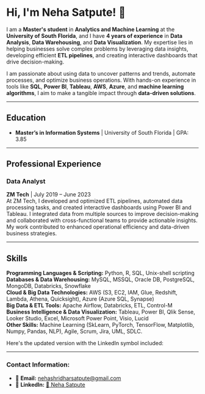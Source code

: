 

# Hi, I'm Neha Satpute! 👋

I am a **Master's student** in **Analytics and Machine Learning** at the **University of South Florida**, and I have **4 years of experience** in **Data Analysis**, **Data Warehousing**, and **Data Visualization**. My expertise lies in helping businesses solve complex problems by leveraging data insights, developing efficient **ETL pipelines**, and creating interactive dashboards that drive decision-making.

I am passionate about using data to uncover patterns and trends, automate processes, and optimize business operations. With hands-on experience in tools like **SQL**, **Power BI**, **Tableau**, **AWS**, **Azure**, and **machine learning algorithms**, I aim to make a tangible impact through **data-driven solutions**.

---

## Education
- **Master’s in Information Systems** | University of South Florida | GPA: 3.85

---

## Professional Experience

### **Data Analyst**  
**ZM Tech** | July 2019 – June 2023  
At ZM Tech, I developed and optimized ETL pipelines, automated data processing tasks, and created interactive dashboards using Power BI and Tableau. I integrated data from multiple sources to improve decision-making and collaborated with cross-functional teams to provide actionable insights. My work contributed to enhanced operational efficiency and data-driven business strategies.


---

## Skills

**Programming Languages & Scripting:** Python, R, SQL, Unix-shell scripting  
**Databases & Data Warehousing:** MySQL, MSSQL, Oracle DB, PostgreSQL, MongoDB, Databricks, Snowflake  
**Cloud & Big Data Technologies:** AWS (S3, EC2, IAM, Glue, Redshift, Lambda, Athena, Quicksight), Azure (Azure SQL, Synapse)  
**Big Data & ETL Tools:** Apache Airflow, Databricks, ETL, Control-M  
**Business Intelligence & Data Visualization:** Tableau, Power BI, Qlik Sense, Looker Studio, Excel, Microsoft Power Point, Visio, Lucid  
**Other Skills:** Machine Learning (SkLearn, PyTorch, TensorFlow, Matplotlib, Numpy, Pandas, NLP), Agile, Scrum, Jira, UML, SDLC.

Here's the updated version with the LinkedIn symbol included:

---

### **Contact Information:**
- 📧 **Email:** [nehashridharsatpute@gmail.com](mailto:nehashridharsatpute@gmail.com)
- 🔗 **LinkedIn:** [💼 Neha Satpute](https://www.linkedin.com/in/neha-satpute-1a9877276/)


